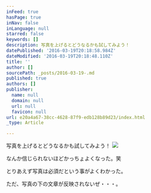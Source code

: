 ```yaml
---
inFeed: true
hasPage: true
inNav: false
inLanguage: null
starred: false
keywords: []
description: 写真を上げるとどうなるかも試してみよう！
datePublished: '2016-03-19T20:18:58.984Z'
dateModified: '2016-03-19T20:18:48.110Z'
title: ''
author: []
sourcePath: _posts/2016-03-19-.md
published: true
authors: []
publisher:
  name: null
  domain: null
  url: null
  favicon: null
url: e20a4a67-38cc-4628-87f9-edb128b89d23/index.html
_type: Article

---
```

写真を上げるとどうなるかも試してみよう！
![](https://the-grid-user-content.s3-us-west-2.amazonaws.com/c86a1512-71ad-46b5-bc32-59f3c1c66996.jpg)

なんか信じられないほどかっちょよくなった。笑

とりあえず写真は必須だという事がよくわかった。

ただ、写真の下の文章が反映されないぜ・・・。